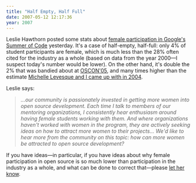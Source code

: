 ```yaml
---
title: "Half Empty, Half Full"
date: 2007-05-12 12:17:36
year: 2007
---
```

Leslie Hawthorn posted some stats about <a href="http://googlesummerofcode.blogspot.com/2007/05/women-in-google-summer-of-code.html">female participation in Google's Summer of Code</a> yesterday.  It's a case of half-empty, half-full: only 4% of student participants are female, which is much less than the 28% often cited for the industry as a whole (based on data from the year 2000—I suspect today's number would be lower).  On the other hand, it's double the 2% that was bandied about at <a href="http://www.computerworld.com/softwaretopics/software/story/0,10801,103777,00.html">OSCON'05</a>, and many times higher than the estimate <a href="http://www.ddj.com/dept/architect/184415216">Michelle Levesque and I came up with in 2004</a>.

Leslie says:
<blockquote><em>...our community is passionately invested in getting more women into open source development. Each time I talk to members of our mentoring organizations, I consistently hear enthusiasm around having female students working with them. And where organizations haven't worked with women in the program, they are actively seeking ideas on how to attract more women to their projects... We'd like to hear more from the community on this topic: how can more women be attracted to open source development?</em></blockquote>
If you have ideas—in particular, if you have ideas about why female participation in open source is so much lower than participation in the industry as a whole, and what can be done to correct that—please <a href="http://googlesummerofcode.blogspot.com/2007/05/women-in-google-summer-of-code.html">let her know</a>.

